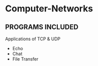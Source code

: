 # Computer-Networks

## PROGRAMS INCLUDED
Applications of TCP & UDP
  * Echo 
  * Chat 
  * File Transfer
